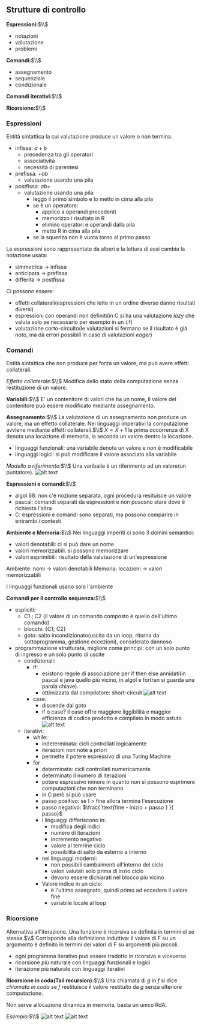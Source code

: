 ## Strutture di controllo
**Espressioni:**$\\$
- notazioni 
- valutazione
- problemi

**Comandi:**$\\$
- assegnamento
- sequenziale
- condizionale

**Comandi iterativi:**$\\$

**Ricorsione:**$\\$

### Espressioni
Entità sintattica la cui valutazione produce un valore o non termina.

- infissa: $a+b$ 
    - precedenza tra gli operatori
    - associatività
    - necessità di parentesi
- prefissa: $+ab$
    - valutazione usando una pila
- postfissa: $ab+$
    - valutazione usando una pila:
        - leggo il primo simbolo e lo metto in cima alla pila
        - se è un operatore:
            - applico a operandi precedenti
            - memorizzo i risultato in R
            - elimino operatori e operandi dalla pila
            - metto R in cima alla pila
        - se la squenza non è vuota torno al primo passo
    
Le espressioni sono rappresentate da alberi e la lettura di essi cambia la notazione usata:
- simmetrica -> infissa
- anticipata -> prefissa
- differita -> postfissa

Ci possono essere:
- effetti collaterali(espressioni che lette in un ordine diverso danno risultati diversi)
- espressioni con operandi non definiti(in C si ha una valutazione *lazy* che valuta solo se necessario per esempio in un `if`)
- valutazione corto-circuito(le valutazioni si fermano se il risultato è già noto, ma dà errori possibili in caso di valutazioni *eager*)

### Comandi
Entità sintattica che non produce per forza un valore, ma può avere effetti collaterali.

*Effetto collaterale:*$\\$
Modifica dello stato della computazione senza restituzione di un valore.

**Variabili:**$\\$
E' un contenitore di valori che ha un nome, il valore del contenitore può essere modificato mediante assegnamento.

**Assegnamento:**$\\$
La valutazione di un assegnamento non produce un valore, ma un effetto collaterale.
Nei linguaggi imperativi la computazione avviene mediante effetti collaterali.$\\$
$X = X + 1$ la prima occorrenza di X denota una locazione di memoria, la seconda un valore dentro la locazione.

- linguaggi funzionali: una variabile denota un valore e non è modificabile
- linguaggi logici: si può modificare il valore associato alla variabile

*Modello a riferimento:*$\\$
Una varibaile è un riferimento ad un valore(un puntatore).
![alt text](image-196.png)

**Espressioni e comandi:**$\\$
- algol 68: non c'è nozione separata, ogni procedura resituisce un valore
- pascal: comandi separati da espressioni e non pososno stare dove è richiesta l'altra
- C: espressioni e comandi sono separati, ma possono comparire in entrambi i contesti

**Ambiente e Memoria:**$\\$
Nei linguaggi imperiti ci sono 3 domini semantici:
- valori denotabili: ci si può dare un nome
- valori memorizzabili: si possono memorizzare
- valori esprimibili: risultato della valutazione di un'espressione

Ambiente: nomi -> valori denotabili
Memoria: locazioni -> valori memorizzabili

I linguaggi funzionali usano solo l'ambiente

**Comandi per il controllo sequenza:**$\\$
- espliciti:
    - C1 ; C2 (il valore di un comando composto è quello dell'ultimo comando)
    - blocchi: {C1; C2}
    - goto: salto incondizionato(uscita da un loop, ritorna da sottoprogramma, gestione eccezioni), considerato dannoso
- programmazione strutturata, migliore come principi: con un solo punto di ingresso e un solo punto di uscite
    - condizionali:
        - if: 
            - esistono regole di associazione per if then else annidati(in pascal e java quello più vicino, in algol e fortran si guarda una parola chiave).
            - ottimizzata dal compilatore: short-circuit
            ![alt text](image-197.png)
        - case: 
            - discende dal goto
            - if o case? il case offre maggiore liggibilità e maggior efficienza di codice prodotto e compilato in modo astuto
            ![alt text](image-198.png)
    - iterativi:
        - while:
            - indeterminata: cicli controllati logicamente
            - iterazioni non note a priori
            - permette il potere espressivo di una Turing Machine
        - for
            - determinata: cicli controllati numericamente
            - determinato il numero di iterazioni
            - potere espressivo minore in quanto non si possono esprimere computazioni che non terminano
            - in C però si può usare 
            - passo positivo: se I > fine allora termina l'esecuzione
            - passo negativo: $\frac{ \text{fine - inizio + passo } }{ passo}$
            - i linguaggi differiscono in:
                - modifica degli indici
                - numero di iterazioni
                - incremento negativo
                - valore al temrine ciclo
                - possibilità di salto da esterno a interno
            - nei linguaggi moderni:
                - non possibili cambaimenti all'interno del ciclo
                - valori valutati solo prima di inzio ciclo
                - devono essere dichiarati nel blocco più vicino
            - Valore indice in un ciclo:
                - è l'ultimo assegnato, quindi primo ad eccedere il valore fine
                - variabile locale al loop

### Ricorsione
Alternativa all'iterazione. Una funzione è ricorsiva se definita in termini di se stessa.$\\$
Corrisponde alla definizione induttiva: il valore di F su un argomento è definito in termini dei valori di F su argomenti più piccoli.

- ogni programma iterativo può essere tradotto in ricorsivo e viceversa
- ricorsione più naturale con linguaggi funzionali e logici
- iterazione più naturale con linguaggi iterativi

**Ricorsione in coda(Tail recursion):**$\\$
Una chiamata di $g$ in $f$ si dice *chiamata in coda* se $f$ restituisce il valore restituito da $g$ senza ulteriore computazione.

Non serve allocazione dinamica in memoria, basta un unico RdA.

*Esempio:*$\\$
![alt text](image-199.png)
![alt text](image-200.png)


        
